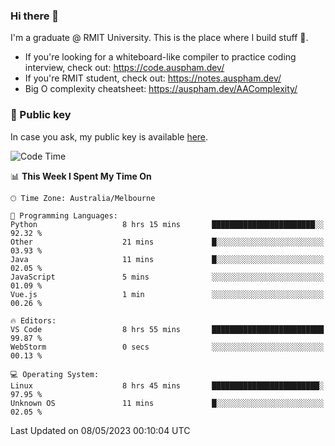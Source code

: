 ### Hi there 👋

I'm a graduate @ RMIT University. This is the place where I build stuff 👀. 

- If you're looking for a whiteboard-like compiler to practice coding interview, check out: https://code.auspham.dev/
- If you're RMIT student, check out: https://notes.auspham.dev/
- Big O complexity cheatsheet: https://auspham.dev/AAComplexity/

### 🔑 Public key

In case you ask, my public key is available [here](https://public.auspham.dev/).

<!--START_SECTION:waka-->
![Code Time](http://img.shields.io/badge/Code%20Time-989%20hrs%2054%20mins-blue)

📊 **This Week I Spent My Time On** 

```text
🕑︎ Time Zone: Australia/Melbourne

💬 Programming Languages: 
Python                   8 hrs 15 mins       ███████████████████████░░   92.32 % 
Other                    21 mins             █░░░░░░░░░░░░░░░░░░░░░░░░   03.93 % 
Java                     11 mins             █░░░░░░░░░░░░░░░░░░░░░░░░   02.05 % 
JavaScript               5 mins              ░░░░░░░░░░░░░░░░░░░░░░░░░   01.09 % 
Vue.js                   1 min               ░░░░░░░░░░░░░░░░░░░░░░░░░   00.26 % 

🔥 Editors: 
VS Code                  8 hrs 55 mins       █████████████████████████   99.87 % 
WebStorm                 0 secs              ░░░░░░░░░░░░░░░░░░░░░░░░░   00.13 % 

💻 Operating System: 
Linux                    8 hrs 45 mins       ████████████████████████░   97.95 % 
Unknown OS               11 mins             █░░░░░░░░░░░░░░░░░░░░░░░░   02.05 % 
```


 Last Updated on 08/05/2023 00:10:04 UTC
<!--END_SECTION:waka-->

<!--
**rockmanvnx6/rockmanvnx6** is a ✨ _special_ ✨ repository because its `README.md` (this file) appears on your GitHub profile.

Here are some ideas to get you started:

- 🔭 I’m currently working on ...
- 🌱 I’m currently learning ...
- 👯 I’m looking to collaborate on ...
- 🤔 I’m looking for help with ...
- 💬 Ask me about ...
- 📫 How to reach me: ...
- 😄 Pronouns: ...
- ⚡ Fun fact: ...
-->
